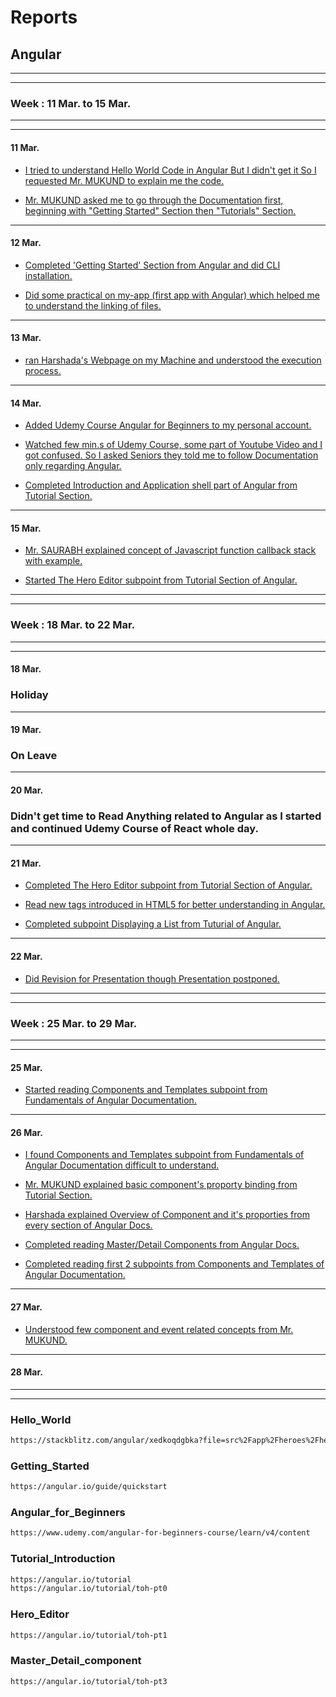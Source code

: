 # Reports 
## Angular
--------------------------------------------------------------------------------
--------------------------------------------------------------------------------
### Week : 11 Mar. to 15 Mar.
--------------------------------------------------------------------------------
--------------------------------------------------------------------------------
#### 11 Mar.
* [I tried to understand Hello World Code in Angular But I didn't get it So I requested Mr. MUKUND to explain me the code.](#Hello_World)

* [Mr. MUKUND asked me to go through the Documentation first, beginning with "Getting Started" Section then "Tutorials" Section.](#Getting_Started)
--------------------------------------------------------------------------------
#### 12 Mar.
* [Completed 'Getting Started' Section from Angular and did CLI installation.](#Getting_Started)

* [Did some practical on my-app (first app with Angular) which helped me to understand the linking of files.](#)
--------------------------------------------------------------------------------
#### 13 Mar.
* [ran Harshada's Webpage on my Machine and understood the execution process.](#)

--------------------------------------------------------------------------------
#### 14 Mar.
* [Added Udemy Course Angular for Beginners to my personal account.](#Angular_for_Beginners)

* [Watched few min.s of Udemy Course, some part of Youtube Video and I got confused. So I asked Seniors they told me to follow Documentation only regarding Angular.](#)

* [Completed Introduction and Application shell part of Angular from Tutorial Section.](#Tutorial_Introduction)
--------------------------------------------------------------------------------
#### 15 Mar.
* [Mr. SAURABH explained concept of Javascript function callback stack with example.](#)

* [Started The Hero Editor subpoint from Tutorial Section of Angular.](#Hero_Editor)

--------------------------------------------------------------------------------
--------------------------------------------------------------------------------
### Week : 18 Mar. to 22 Mar.
--------------------------------------------------------------------------------
--------------------------------------------------------------------------------
#### 18 Mar.
### Holiday
--------------------------------------------------------------------------------
#### 19 Mar.
### On Leave
--------------------------------------------------------------------------------
#### 20 Mar.
### Didn't get time to Read Anything related to Angular as I started and continued Udemy Course of React whole day.
--------------------------------------------------------------------------------
#### 21 Mar.
* [Completed The Hero Editor subpoint from Tutorial Section of Angular.](#Hero_Editor)

* [Read new tags introduced in HTML5 for better understanding in Angular.](#)

* [Completed subpoint Displaying a List from Tuturial of Angular.](#)
--------------------------------------------------------------------------------
#### 22 Mar.
* [Did Revision for Presentation though Presentation postponed.](#)
--------------------------------------------------------------------------------
--------------------------------------------------------------------------------
### Week : 25 Mar. to 29 Mar.
--------------------------------------------------------------------------------
--------------------------------------------------------------------------------
#### 25 Mar.
* [Started reading Components and Templates subpoint from Fundamentals of Angular Documentation.](#)

--------------------------------------------------------------------------------
#### 26 Mar.
* [I found Components and Templates subpoint from Fundamentals of Angular Documentation difficult to understand.](#)

* [Mr. MUKUND explained basic component's proporty binding from Tutorial Section.](#)

* [Harshada explained Overview of Component and it's proporties from every section of Angular Docs.](#)

* [Completed reading Master/Detail Components from Angular Docs.](#Master_Detail_component)

* [Completed reading first 2 subpoints from Components and Templates of Angular Documentation.](#)
--------------------------------------------------------------------------------
#### 27 Mar.
* [Understood few component and event related concepts from Mr. MUKUND.](#)

--------------------------------------------------------------------------------
#### 28 Mar.


--------------------------------------------------------------------------------
--------------------------------------------------------------------------------
### Hello_World
```sh
https://stackblitz.com/angular/xedkoqdgbka?file=src%2Fapp%2Fheroes%2Fheroes.component.html
```

### Getting_Started
```sh
https://angular.io/guide/quickstart
```

### Angular_for_Beginners
```sh
https://www.udemy.com/angular-for-beginners-course/learn/v4/content
```

### Tutorial_Introduction
```sh
https://angular.io/tutorial
https://angular.io/tutorial/toh-pt0
```

### Hero_Editor
```sh
https://angular.io/tutorial/toh-pt1
```

### Master_Detail_component
```sh
https://angular.io/tutorial/toh-pt3
```


